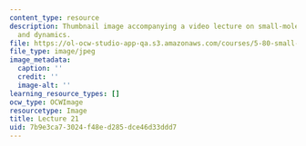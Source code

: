 ```yaml
---
content_type: resource
description: Thumbnail image accompanying a video lecture on small-molecule spectroscopy
  and dynamics.
file: https://ol-ocw-studio-app-qa.s3.amazonaws.com/courses/5-80-small-molecule-spectroscopy-and-dynamics-fall-2008/7b9e3ca73024f48ed285dce46d33ddd7_mit5_80f08lec21_th.jpg
file_type: image/jpeg
image_metadata:
  caption: ''
  credit: ''
  image-alt: ''
learning_resource_types: []
ocw_type: OCWImage
resourcetype: Image
title: Lecture 21
uid: 7b9e3ca7-3024-f48e-d285-dce46d33ddd7
---
```

